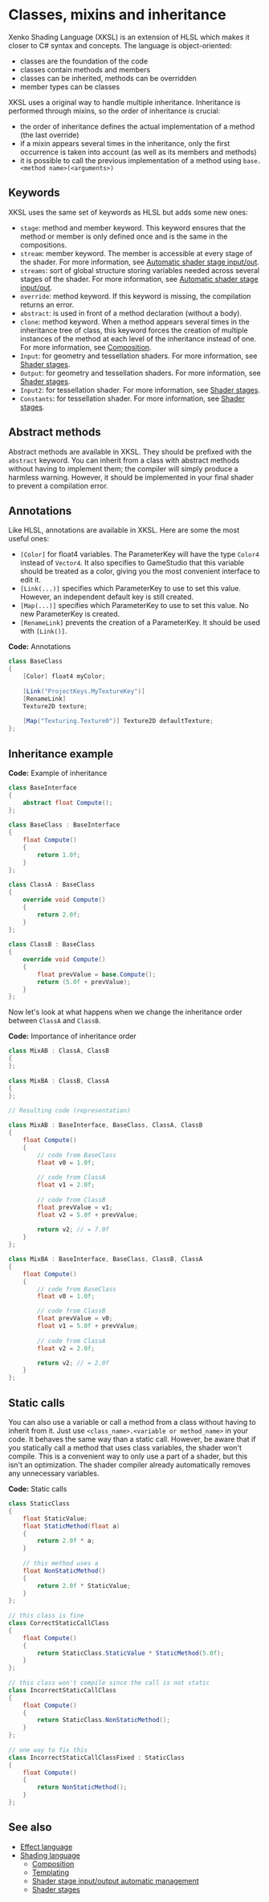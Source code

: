 # Classes, mixins and inheritance

Xenko Shading Language (XKSL) is an extension of HLSL which makes it closer to C# syntax and concepts. The language is object-oriented:

- classes are the foundation of the code
- classes contain methods and members
- classes can be inherited, methods can be overridden
- member types can be classes

XKSL uses a original way to handle multiple inheritance. Inheritance is performed through mixins, so the order of inheritance is crucial:

- the order of inheritance defines the actual implementation of a method (the last override)
- if a mixin appears several times in the inheritance, only the first occurrence is taken into account (as well as its members and methods)
- it is possible to call the previous implementation of a method using `base.<method name>(<arguments>)`

## Keywords

XKSL uses the same set of keywords as HLSL but adds some new ones:

- `stage`: method and member keyword. This keyword ensures that the method or member is only defined once and is the same in the compositions.
- `stream`: member keyword. The member is accessible at every stage of the shader. For more information, see [Automatic shader stage input/out](automatic-shader-stage-input-output.md).
- `streams`: sort of global structure storing variables needed across several stages of the shader. For more information, see [Automatic shader stage input/out](automatic-shader-stage-input-output.md).
- `override`: method keyword. If this keyword is missing, the compilation returns an error.
- `abstract`: is used in front of a method declaration (without a body).
- `clone`: method keyword. When a method appears several times in the inheritance tree of class, this keyword forces the creation of multiple instances of the method at each level of the inheritance instead of one. For more information, see [Composition](composition.md).
- `Input`: for geometry and tessellation shaders. For more information, see [Shader stages](shader-stages.md).
- `Output`: for geometry and tessellation shaders. For more information, see [Shader stages](shader-stages.md).
- `Input2`: for tessellation shader. For more information, see [Shader stages](shader-stages.md).
- `Constants`: for tessellation shader. For more information, see [Shader stages](shader-stages.md).

## Abstract methods

Abstract methods are available in XKSL. They should be prefixed with the `abstract` keyword. You can inherit from a class with abstract methods without having to implement them; the compiler will simply produce a harmless warning. However, it should be implemented in your final shader to prevent a compilation error.

## Annotations

Like HLSL, annotations are available in XKSL. Here are some the most useful ones:

- `[Color]` for float4 variables. The ParameterKey will have the type `Color4` instead of `Vector4`. It also specifies to GameStudio that this variable should be treated as a color, giving you the most convenient interface to edit it.
- `[Link(...)]` specifies which ParameterKey to use to set this value. However, an independent default key is still created.
- `[Map(...)]` specifies which ParameterKey to use to set this value. No new ParameterKey is created.
- `[RenameLink]` prevents the creation of a ParameterKey. It should be used with `[Link()]`.

**Code:** Annotations

```cs
class BaseClass
{
	[Color] float4 myColor;
 
	[Link("ProjectKeys.MyTextureKey")]
	[RenameLink]
	Texture2D texture;
 
	[Map("Texturing.Texture0")] Texture2D defaultTexture;
};
```

## Inheritance example

**Code:** Example of inheritance

```cs
class BaseInterface
{
	abstract float Compute();
};
 
class BaseClass : BaseInterface
{
	float Compute()
	{
		return 1.0f;
	}
};
 
class ClassA : BaseClass
{
	override void Compute()
	{
		return 2.0f;
	}
};
 
class ClassB : BaseClass
{
	override void Compute()
	{
		float prevValue = base.Compute();
		return (5.0f + prevValue);
	}
};
```

Now let's look at what happens when we change the inheritance order between `ClassA` and `ClassB`.

**Code:** Importance of inheritance order

```cs
class MixAB : ClassA, ClassB
{
};
 
class MixBA : ClassB, ClassA
{
};
 
// Resulting code (representation)

class MixAB : BaseInterface, BaseClass, ClassA, ClassB
{
	float Compute()
	{
		// code from BaseClass
		float v0 = 1.0f;
 
		// code from ClassA
		float v1 = 2.0f;
 
		// code from ClassB
		float prevValue = v1;
		float v2 = 5.0f + prevValue;
 
		return v2; // = 7.0f
	}
};

class MixBA : BaseInterface, BaseClass, ClassB, ClassA
{
	float Compute()
	{
		// code from BaseClass
		float v0 = 1.0f;

		// code from ClassB
		float prevValue = v0;
		float v1 = 5.0f + prevValue;
		
		// code from ClassA
		float v2 = 2.0f;

		return v2; // = 2.0f
	}
};
```

## Static calls

You can also use a variable or call a method from a class without having to inherit from it. Just use `<class_name>.<variable or method_name>` in your code. It behaves the same way than a static call. However, be aware that if you statically call a method that uses class variables, the shader won't compile. This is a convenient way to only use a part of a shader, but this isn't an optimization. The shader compiler already automatically removes any unnecessary variables.

**Code:** Static calls

```cs
class StaticClass
{
	float StaticValue;
	float StaticMethod(float a)
	{
		return 2.0f * a;
	}
 
	// this method uses a
	float NonStaticMethod()
	{
		return 2.0f * StaticValue;
	}
};
 
// this class is fine
class CorrectStaticCallClass
{
	float Compute()
	{
		return StaticClass.StaticValue * StaticMethod(5.0f);
	}
};
 
// this class won't compile since the call is not static
class IncorrectStaticCallClass 
{
	float Compute()
	{
		return StaticClass.NonStaticMethod();
	}
};
 
// one way to fix this
class IncorrectStaticCallClassFixed : StaticClass
{
	float Compute()
	{
		return NonStaticMethod();
	}
};
```

## See also

* [Effect language](effect-language.md)
* [Shading language](shading-language/index.md)
    - [Composition](composition.md)
    - [Templating](template.md)
    - [Shader stage input/output automatic management](automatic-shader-stage-input-output.md)
	- [Shader stages](shader-stages.md)